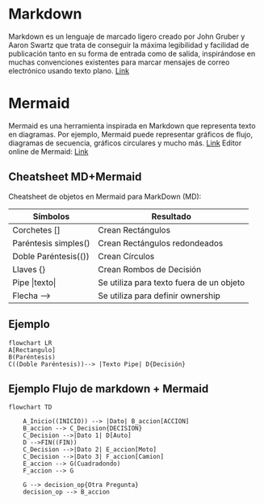 # Markdown 
Markdown es un lenguaje de marcado ligero creado por John Gruber y Aaron Swartz que trata de conseguir la máxima legibilidad y facilidad de publicación tanto en su forma de entrada como de salida, inspirándose en muchas convenciones existentes para marcar mensajes de correo electrónico usando texto plano.
[Link](https://docs.github.com/es/get-started/writing-on-github/getting-started-with-writing-and-formatting-on-github/basic-writing-and-formatting-syntax)

# Mermaid
Mermaid es una herramienta inspirada en Markdown que representa texto en diagramas. Por ejemplo, Mermaid puede representar gráficos de flujo, diagramas de secuencia, gráficos circulares y mucho más.
[Link](https://mermaid.js.org/) 
Editor online de Mermaid: [Link](https://mermaid.live/)

## Cheatsheet MD+Mermaid
Cheatsheet de objetos en Mermaid para MarkDown (MD):

| Símbolos           | Resultado                          
|--------------------|-------------------------------
|Corchetes []        | Crean Rectángulos
|Paréntesis simples()| Crean Rectángulos redondeados
|Doble Paréntesis(())| Crean Círculos
|Llaves {}           | Crean Rombos de Decisión
|Pipe \|texto\|      | Se utiliza para texto fuera de un objeto
|Flecha -->          | Se utiliza para definir ownership

## Ejemplo

```mermaid
flowchart LR
A[Rectangulo]
B(Paréntesis)
C((Doble Paréntesis))--> |Texto Pipe| D{Decisión} 
```

## Ejemplo Flujo de markdown + Mermaid 

```mermaid
flowchart TD
    
    A_Inicio((INICIO)) --> |Dato| B_accion[ACCION]
    B_accion --> C_Decision{DECISION}
    C_Decision -->|Dato 1| D[Auto]
    D -->FIN((FIN))
    C_Decision -->|Dato 2| E_accion[Moto] 
    C_Decision -->|Dato 3| F_accion[Camion]
    E_accion --> G(Cuadradondo)
    F_accion --> G
    
    G --> decision_op{Otra Pregunta}
    decision_op --> B_accion
```
